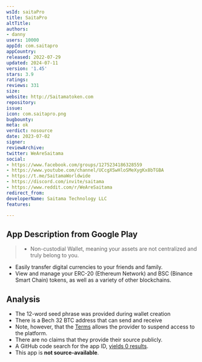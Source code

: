 ```yaml
---
wsId: saitaPro
title: SaitaPro
altTitle: 
authors:
- danny
users: 10000
appId: com.saitapro
appCountry: 
released: 2022-07-29
updated: 2024-07-11
version: '1.45'
stars: 3.9
ratings: 
reviews: 331
size: 
website: http://Saitamatoken.com
repository: 
issue: 
icon: com.saitapro.png
bugbounty: 
meta: ok
verdict: nosource
date: 2023-07-02
signer: 
reviewArchive: 
twitter: WeAreSaitama
social:
- https://www.facebook.com/groups/1275234186328559
- https://www.youtube.com/channel/UCcgXSwHloSMeXygKx8bTGBA
- https://t.me/SaitamaWorldwide
- https://discord.com/invite/saitama
- https://www.reddit.com/r/WeAreSaitama
redirect_from: 
developerName: Saitama Technology LLC
features: 

---
```


## App Description from Google Play

> - Non-custodial Wallet, meaning your assets are not centralized and truly belong to you.
- Easily transfer digital currencies to your friends and family.
- View and manage your ERC-20 (Ethereum Network) and BSC (Binance Smart Chain) tokens, as well as a variety of other blockchains.

## Analysis

- The 12-word seed phrase was provided during wallet creation
- There is a Bech 32 BTC address that can send and receive
- Note, however, that the [Terms](https://saitamatoken.com/user-agreement) allows the provider to suspend access to the platform.
- There are no claims that they provide their source publicly.
- A GitHub code search for the app ID, [yields 0 results](https://github.com/search?q=com.saitapro&type=code).
- This app is **not source-available**.
